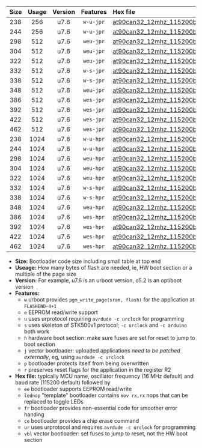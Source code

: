 |Size|Usage|Version|Features|Hex file|
|:-:|:-:|:-:|:-:|:--|
|238|256|u7.6|`w-u-jpr`|[at90can32_12mhz_115200bps_ur_vbl.hex](https://raw.githubusercontent.com/stefanrueger/urboot/main//at90can32_12mhz_115200bps_ur_vbl.hex)|
|244|256|u7.6|`w-u-jpr`|[at90can32_12mhz_115200bps_lednop_ur_vbl.hex](https://raw.githubusercontent.com/stefanrueger/urboot/main//at90can32_12mhz_115200bps_lednop_ur_vbl.hex)|
|298|512|u7.6|`weu-jpr`|[at90can32_12mhz_115200bps_ee_ur_vbl.hex](https://raw.githubusercontent.com/stefanrueger/urboot/main//at90can32_12mhz_115200bps_ee_ur_vbl.hex)|
|304|512|u7.6|`weu-jpr`|[at90can32_12mhz_115200bps_ee_lednop_ur_vbl.hex](https://raw.githubusercontent.com/stefanrueger/urboot/main//at90can32_12mhz_115200bps_ee_lednop_ur_vbl.hex)|
|322|512|u7.6|`weu-jpr`|[at90can32_12mhz_115200bps_ee_lednop_fr_ur_vbl.hex](https://raw.githubusercontent.com/stefanrueger/urboot/main//at90can32_12mhz_115200bps_ee_lednop_fr_ur_vbl.hex)|
|332|512|u7.6|`w-s-jpr`|[at90can32_12mhz_115200bps_vbl.hex](https://raw.githubusercontent.com/stefanrueger/urboot/main//at90can32_12mhz_115200bps_vbl.hex)|
|338|512|u7.6|`w-s-jpr`|[at90can32_12mhz_115200bps_lednop_vbl.hex](https://raw.githubusercontent.com/stefanrueger/urboot/main//at90can32_12mhz_115200bps_lednop_vbl.hex)|
|348|512|u7.6|`weu-jpr`|[at90can32_12mhz_115200bps_ee_lednop_fr_ce_ur_vbl.hex](https://raw.githubusercontent.com/stefanrueger/urboot/main//at90can32_12mhz_115200bps_ee_lednop_fr_ce_ur_vbl.hex)|
|386|512|u7.6|`wes-jpr`|[at90can32_12mhz_115200bps_ee_vbl.hex](https://raw.githubusercontent.com/stefanrueger/urboot/main//at90can32_12mhz_115200bps_ee_vbl.hex)|
|392|512|u7.6|`wes-jpr`|[at90can32_12mhz_115200bps_ee_lednop_vbl.hex](https://raw.githubusercontent.com/stefanrueger/urboot/main//at90can32_12mhz_115200bps_ee_lednop_vbl.hex)|
|422|512|u7.6|`wes-jpr`|[at90can32_12mhz_115200bps_ee_lednop_fr_vbl.hex](https://raw.githubusercontent.com/stefanrueger/urboot/main//at90can32_12mhz_115200bps_ee_lednop_fr_vbl.hex)|
|462|512|u7.6|`wes-jpr`|[at90can32_12mhz_115200bps_ee_lednop_fr_ce_vbl.hex](https://raw.githubusercontent.com/stefanrueger/urboot/main//at90can32_12mhz_115200bps_ee_lednop_fr_ce_vbl.hex)|
|238|1024|u7.6|`w-u-hpr`|[at90can32_12mhz_115200bps_ur.hex](https://raw.githubusercontent.com/stefanrueger/urboot/main//at90can32_12mhz_115200bps_ur.hex)|
|244|1024|u7.6|`w-u-hpr`|[at90can32_12mhz_115200bps_lednop_ur.hex](https://raw.githubusercontent.com/stefanrueger/urboot/main//at90can32_12mhz_115200bps_lednop_ur.hex)|
|298|1024|u7.6|`weu-hpr`|[at90can32_12mhz_115200bps_ee_ur.hex](https://raw.githubusercontent.com/stefanrueger/urboot/main//at90can32_12mhz_115200bps_ee_ur.hex)|
|304|1024|u7.6|`weu-hpr`|[at90can32_12mhz_115200bps_ee_lednop_ur.hex](https://raw.githubusercontent.com/stefanrueger/urboot/main//at90can32_12mhz_115200bps_ee_lednop_ur.hex)|
|322|1024|u7.6|`weu-hpr`|[at90can32_12mhz_115200bps_ee_lednop_fr_ur.hex](https://raw.githubusercontent.com/stefanrueger/urboot/main//at90can32_12mhz_115200bps_ee_lednop_fr_ur.hex)|
|332|1024|u7.6|`w-s-hpr`|[at90can32_12mhz_115200bps.hex](https://raw.githubusercontent.com/stefanrueger/urboot/main//at90can32_12mhz_115200bps.hex)|
|338|1024|u7.6|`w-s-hpr`|[at90can32_12mhz_115200bps_lednop.hex](https://raw.githubusercontent.com/stefanrueger/urboot/main//at90can32_12mhz_115200bps_lednop.hex)|
|348|1024|u7.6|`weu-hpr`|[at90can32_12mhz_115200bps_ee_lednop_fr_ce_ur.hex](https://raw.githubusercontent.com/stefanrueger/urboot/main//at90can32_12mhz_115200bps_ee_lednop_fr_ce_ur.hex)|
|386|1024|u7.6|`wes-hpr`|[at90can32_12mhz_115200bps_ee.hex](https://raw.githubusercontent.com/stefanrueger/urboot/main//at90can32_12mhz_115200bps_ee.hex)|
|392|1024|u7.6|`wes-hpr`|[at90can32_12mhz_115200bps_ee_lednop.hex](https://raw.githubusercontent.com/stefanrueger/urboot/main//at90can32_12mhz_115200bps_ee_lednop.hex)|
|422|1024|u7.6|`wes-hpr`|[at90can32_12mhz_115200bps_ee_lednop_fr.hex](https://raw.githubusercontent.com/stefanrueger/urboot/main//at90can32_12mhz_115200bps_ee_lednop_fr.hex)|
|462|1024|u7.6|`wes-hpr`|[at90can32_12mhz_115200bps_ee_lednop_fr_ce.hex](https://raw.githubusercontent.com/stefanrueger/urboot/main//at90can32_12mhz_115200bps_ee_lednop_fr_ce.hex)|

- **Size:** Bootloader code size including small table at top end
- **Useage:** How many bytes of flash are needed, ie, HW boot section or a multiple of the page size
- **Version:** For example, u7.6 is an urboot version, o5.2 is an optiboot version
- **Features:**
  + `w` urboot provides `pgm_write_page(sram, flash)` for the application at `FLASHEND-4+1`
  + `e` EEPROM read/write support
  + `u` uses urprotocol requiring `avrdude -c urclock` for programming
  + `s` uses skeleton of STK500v1 protocol; `-c urclock` and `-c arduino` both work
  + `h` hardware boot section: make sure fuses are set for reset to jump to boot section
  + `j` vector bootloader: uploaded applications *need to be patched externally*, eg, using `avrdude -c urclock`
  + `p` bootloader protects itself from being overwritten
  + `r` preserves reset flags for the application in the register R2
- **Hex file:** typically MCU name, oscillator frequency (16 MHz default) and baud rate (115200 default) followed by
  + `ee` bootloader supports EEPROM read/write
  + `lednop` "template" bootloader contains `mov rx,rx` nops that can be replaced to toggle LEDs
  + `fr` bootloader provides non-essential code for smoother error handing
  + `ce` bootloader provides a chip erase command
  + `ur` uses urprotocol and requires `avrdude -c urclock` for programming
  + `vbl` vector bootloader: set fuses to jump to reset, not the HW boot section
